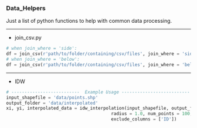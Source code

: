 ### Data_Helpers
Just a list of python functions to help with common data processing.

---
- join_csv.py

```python
# when join_where = 'side':
df = join_csv(r'path/to/folder/containing/csv/files', join_where = 'side', common_column = 'District')
# when join_where = 'below':
df = join_csv(r'path/to/folder/containing/csv/files', join_where = 'below', common_column = 'District', sequential = True)
```

---
- IDW

```python
# --------------------------  Example Usage -------------------------- #
input_shapefile = 'data/points.shp'
output_folder = 'data/interpolated'
xi, yi, interpolated_data = idw_interpolation(input_shapefile, output_folder = output_folder, power = 2, 
                                        radius = 1.0, num_points = 100, cell_size = 0.001, 
                                        exclude_columns = ['ID'])
```
